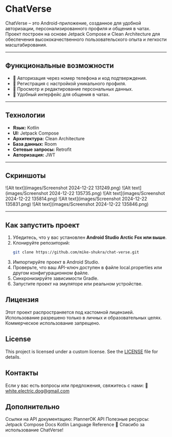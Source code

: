 # **ChatVerse**

ChatVerse – это Android-приложение, созданное для удобной авторизации, персонализированного профиля и общения в чатах. Проект построен на основе Jetpack Compose и Clean Architecture для обеспечения высококачественного пользовательского опыта и легкости масштабирования.  

---

## **Функциональные возможности**
- 📱 Авторизация через номер телефона и код подтверждения.  
- 📝 Регистрация с настройкой уникального профиля.  
- 👤 Просмотр и редактирование персональных данных.  
- 💬 Удобный интерфейс для общения в чатах.  

---

## **Технологии**
- **Язык:** Kotlin  
- **UI:** Jetpack Compose  
- **Архитектура:** Clean Architecture  
- **База данных:** Room  
- **Сетевые запросы:** Retrofit  
- **Авторизация:** JWT  

---

## **Скриншоты**  
![Alt text](images/Screenshot 2024-12-22 131249.png)
![Alt text](images/Screenshot 2024-12-22 135735.png)
![Alt text](images/Screenshot 2024-12-22 135814.png)
![Alt text](images/Screenshot 2024-12-22 135831.png)
![Alt text](images/Screenshot 2024-12-22 135846.png)


---

## **Как запустить проект**
1. Убедитесь, что у вас установлен **Android Studio Arctic Fox или выше**.  
2. Клонируйте репозиторий:  
   ```bash
   git clone https://github.com/mike-shukra/chat-verse.git
3. Импортируйте проект в Android Studio.
4. Проверьте, что ваш API-ключ доступен в файле local.properties или другом конфигурационном файле.
5. Синхронизируйте зависимости Gradle.
6. Запустите проект на эмуляторе или реальном устройстве.

## **Лицензия**
Этот проект распространяется под кастомной лицензией.
Использование разрешено только в личных и образовательных целях. Коммерческое использование запрещено.
## License  
This project is licensed under a custom license. See the [LICENSE](LICENSE) file for details.

## **Контакты**
Если у вас есть вопросы или предложения, свяжитесь с нами:
📧 white.electric.dog@gmail.com


## **Дополнительно**
Ссылки на API документацию: PlannerOK API
Полезные ресурсы:
Jetpack Compose Docs
Kotlin Language Reference
🎉 Спасибо за использование ChatVerse!
